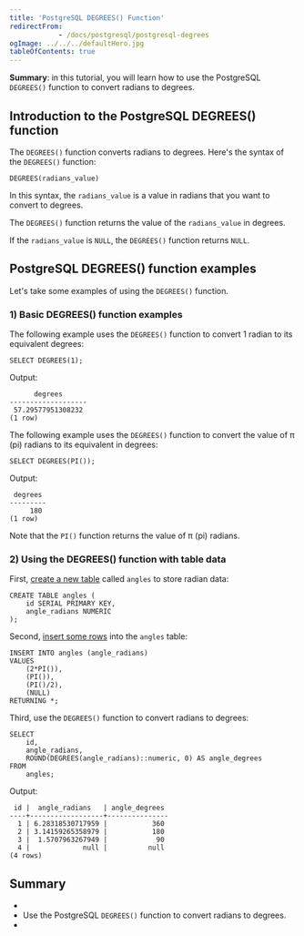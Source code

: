 ```yaml
---
title: 'PostgreSQL DEGREES() Function'
redirectFrom: 
            - /docs/postgresql/postgresql-degrees
ogImage: ../../../defaultHero.jpg
tableOfContents: true
---
```



**Summary**: in this tutorial, you will learn how to use the PostgreSQL `DEGREES()` function to convert radians to degrees.





## Introduction to the PostgreSQL DEGREES() function





The `DEGREES()` function converts radians to degrees. Here's the syntax of the `DEGREES()` function:





```
DEGREES(radians_value)
```





In this syntax, the `radians_value` is a value in radians that you want to convert to degrees.





The `DEGREES()` function returns the value of the `radians_value` in degrees.





If the `radians_value` is `NULL`, the `DEGREES()` function returns `NULL`.





## PostgreSQL DEGREES() function examples





Let's take some examples of using the `DEGREES()` function.





### 1) Basic DEGREES() function examples





The following example uses the `DEGREES()` function to convert 1 radian to its equivalent degrees:





```
SELECT DEGREES(1);
```





Output:





```
      degrees
-------------------
 57.29577951308232
(1 row)
```





The following example uses the `DEGREES()` function to convert the value of π (pi) radians to its equivalent in degrees:





```
SELECT DEGREES(PI());
```





Output:





```
 degrees
---------
     180
(1 row)
```





Note that the `PI()` function returns the value of π (pi) radians.





### 2) Using the DEGREES() function with table data





First, [create a new table](/docs/postgresql/postgresql-create-table) called `angles` to store radian data:





```
CREATE TABLE angles (
    id SERIAL PRIMARY KEY,
    angle_radians NUMERIC
);
```





Second, [insert some rows](/docs/postgresql/postgresql-insert) into the `angles` table:





```
INSERT INTO angles (angle_radians)
VALUES
    (2*PI()),
    (PI()),
    (PI()/2),
    (NULL)
RETURNING *;
```





Third, use the `DEGREES()` function to convert radians to degrees:





```
SELECT
    id,
    angle_radians,
    ROUND(DEGREES(angle_radians)::numeric, 0) AS angle_degrees
FROM
    angles;
```





Output:





```
 id |  angle_radians   | angle_degrees
----+------------------+---------------
  1 | 6.28318530717959 |           360
  2 | 3.14159265358979 |           180
  3 |  1.5707963267949 |            90
  4 |             null |          null
(4 rows)
```





## Summary





- 
- Use the PostgreSQL `DEGREES()` function to convert radians to degrees.
- 



